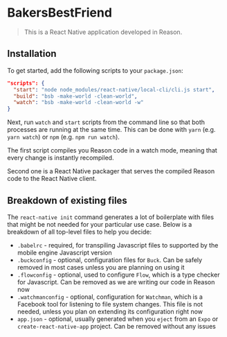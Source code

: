 # BakersBestFriend

> This is a React Native application developed in Reason.

## Installation

To get started, add the following scripts to your `package.json`:

```json
"scripts": {
  "start": "node node_modules/react-native/local-cli/cli.js start",
  "build": "bsb -make-world -clean-world",
  "watch": "bsb -make-world -clean-world -w"
}
```

Next, run `watch` and `start` scripts from the command line so that both processes are running at the same time. This can be done with `yarn` (e.g. `yarn watch`) or `npm` (e.g. `npm run watch`).

The first script compiles you Reason code in a watch mode, meaning that every change is instantly recompiled.

Second one is a React Native packager that serves the compiled Reason code to the React Native client.

## Breakdown of existing files

The `react-native init` command generates a lot of boilerplate with files that might be not needed for your particular use case. Below is a breakdown of all top-level files to help you decide:

- `.babelrc` - required, for transpiling Javascript files to supported by the mobile engine Javascript version
- `.buckconfig` - optional, configuration files for `Buck`. Can be safely removed in most cases unless you are planning on using it
- `.flowconfig` - optional, used to configure `Flow`, which is a type checker for Javascript. Can be removed as we are writing our code in Reason now
- `.watchmanconfig` - optional, configuration for `Watchman`, which is a Facebook tool for listening to file system changes. This file is not needed, unless you plan on extending its configuration right now
- `app.json` - optional, usually generated when you `eject` from an `Expo` or `create-react-native-app` project. Can be removed without any issues

